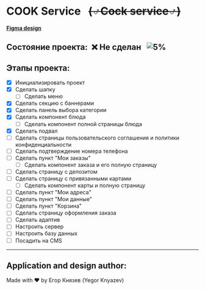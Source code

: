# **COOK Service** &nbsp;&nbsp;~~(♂Cock service♂)~~

[__Figma design__](https://www.figma.com/file/zvR5GICKaE0W9D6XG31FrF/%D0%94%D0%B5%D1%81%D0%BA%D1%82%D0%BE%D0%BF?node-id=0%3A1)

## Состояние проекта:&nbsp; :x: Не сделан &nbsp;&nbsp;![5%](https://progress-bar.dev/5)

## Этапы проекта:
- [X] Инициализировать проект
- [X] Сделать шапку
    - [ ] Сделать меню 
- [X] Сделать секцию с баннерами
- [X] Сделать панель выбора категории
- [X] Сделать компонент блюда
    - [ ] Сделать компонент полной страницы блюда
- [X] Сделать подвал
- [ ] Сделать страницы пользовательского соглашения и политики конфиденциальности
- [ ] Сделать подтверждение номера телефона
- [ ] Сделать пункт "Мои заказы"
    - [ ] Сделать компонент заказа и его полную страницу
- [ ] Сделать страницу с депозитом
- [ ] Сделать страницу с привязанными картами
    - [ ] Сделать компонент карты и полную страницу
- [ ] Сделать пункт "Мои адреса"
- [ ] Сделать пункт "Мои данные"
- [ ] Сделать пункт "Корзина"
- [ ] Сделать страницу оформления заказа
- [ ] Сделать адаптив
- [ ] Настроить сервер
- [ ] Настроить базу данных
- [ ] Посадить на CMS

----------

## Application and design author:
Made with :heart: by Егор Князев (Yegor Knyazev)